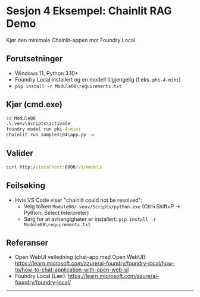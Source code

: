 <!--
CO_OP_TRANSLATOR_METADATA:
{
  "original_hash": "f9e55b8feba71ce09355b66e3a25b6ff",
  "translation_date": "2025-09-22T20:26:23+00:00",
  "source_file": "Module08/samples/04/README.md",
  "language_code": "no"
}
-->
# Sesjon 4 Eksempel: Chainlit RAG Demo

Kjør den minimale Chainlit-appen mot Foundry Local.

## Forutsetninger
- Windows 11, Python 3.10+
- Foundry Local installert og en modell tilgjengelig (f.eks. `phi-4-mini`)
- `pip install -r Module08\requirements.txt`

## Kjør (cmd.exe)
```cmd
cd Module08
.\.venv\Scripts\activate
foundry model run phi-4-mini
chainlit run samples\04\app.py -w
```

## Valider
```cmd
curl http://localhost:8000/v1/models
```

## Feilsøking
- Hvis VS Code viser "chainlit could not be resolved":
	- Velg tolken `Module08/.venv/Scripts/python.exe` (Ctrl+Shift+P → Python: Select Interpreter)
	- Sørg for at avhengigheter er installert: `pip install -r Module08\requirements.txt`

## Referanser
- Open WebUI veiledning (chat-app med Open WebUI): https://learn.microsoft.com/azure/ai-foundry/foundry-local/how-to/how-to-chat-application-with-open-web-ui
- Foundry Local (Lær): https://learn.microsoft.com/azure/ai-foundry/foundry-local/

---

